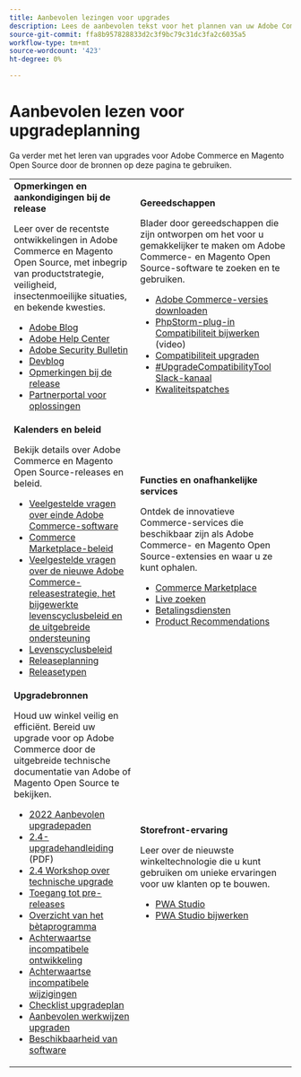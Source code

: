 ```yaml
---
title: Aanbevolen lezingen voor upgrades
description: Lees de aanbevolen tekst voor het plannen van uw Adobe Commerce- of Magento Open Source-upgrade.
source-git-commit: ffa8b957828833d2c3f9bc79c31dc3fa2c6035a5
workflow-type: tm+mt
source-wordcount: '423'
ht-degree: 0%

---
```



# Aanbevolen lezen voor upgradeplanning

Ga verder met het leren van upgrades voor Adobe Commerce en Magento Open Source door de bronnen op deze pagina te gebruiken.

<table>
  <tbody>
    <tr>
      <td><strong>Opmerkingen en aankondigingen bij de release</strong>
        <p>Leer over de recentste ontwikkelingen in Adobe Commerce en Magento Open Source, met inbegrip van productstrategie, veiligheid, insectenmoeilijke situaties, en bekende kwesties.</p>
          <ul>
            <li><a href="https://blog.adobe.com/">Adobe Blog</a></li>
            <li><a href="https://support.magento.com/hc/en-us">Adobe Help Center</a></li>
            <li><a href="https://helpx.adobe.com/security/products/magento/apsb22-12.html">Adobe Security Bulletin</a></li>
            <li><a href="https://community.magento.com/t5/Magento-DevBlog/bg-p/devblog">Devblog</a></li>
            <li><a href="https://devdocs.magento.com/guides/v2.4/release-notes/bk-release-notes.html">Opmerkingen bij de release</a></li>
            <li><a href="https://solutionpartners.adobe.com/solution-partners.html">Partnerportal voor oplossingen</a></li>
          </ul>
        </td>
      <td><strong>Gereedschappen</strong>
        <p>Blader door gereedschappen die zijn ontworpen om het voor u gemakkelijker te maken om Adobe Commerce- en Magento Open Source-software te zoeken en te gebruiken.</p>
          <ul>
            <li><a href="https://magento.com/tech-resources/downloads">Adobe Commerce-versies downloaden</li>
            <li><a href="https://experienceleague.adobe.com/docs/commerce-learn/tutorials/uct-phpstorm.html?lang=en">PhpStorm-plug-in Compatibiliteit bijwerken</a> (video)</li>
            <li><a href="../upgrade-compatibility-tool/overview.md">Compatibiliteit upgraden</a></li>
            <li><a href="https://magentocommeng.slack.com/archives/C019Y143U9F">#UpgradeCompatibilityTool Slack-kanaal</a></li>
            <li><a href="https://experienceleague.adobe.com/docs/commerce-operations/tools/quality-patches-tool/usage.html">Kwaliteitspatches</a></li>
          </ul>
      </td>
    </tr>
    <tr>
      <td><strong>Kalenders en beleid</strong>
        <p>Bekijk details over Adobe Commerce en Magento Open Source-releases en beleid.</p>
          <ul>
            <li><a href="https://support.magento.com/hc/en-us/articles/4965909814797-Adobe-Commerce-Software-End-of-Support-FAQ">Veelgestelde vragen over einde Adobe Commerce-software</a></li>
            <li><a href="https://marketplacesupport.magento.com/hc/en-us/articles/4413722432653">Commerce Marketplace-beleid</a></li>
            <li><a href="https://support.magento.com/hc/en-us/articles/4409421516301-FAQ-for-New-Adobe-Commerce-Release-Strategy-and-Updated-Lifecycle-Policy">Veelgestelde vragen over de nieuwe Adobe Commerce-releasestrategie, het bijgewerkte levenscyclusbeleid en de uitgebreide ondersteuning</a></li>
            <li><a href="https://www.adobe.com/content/dam/cc/en/legal/terms/enterprise/pdfs/Adobe-Commerce-Software-Lifecycle-Policy.pdf">Levenscyclusbeleid</a></li>
            <li><a href="https://devdocs.magento.com/release/">Releaseplanning</a></li>
            <li><a href="https://devdocs.magento.com/release/policy/">Releasetypen</a></li>
          </ul>
        </td>
      <td><strong>Functies en onafhankelijke services</strong>
        <p>Ontdek de innovatieve Commerce-services die beschikbaar zijn als Adobe Commerce- en Magento Open Source-extensies en waar u ze kunt ophalen.</p>
          <ul>
            <li><a href="https://marketplace.magento.com/">Commerce Marketplace</a></li>
            <li><a href="https://marketplace.magento.com/magento-live-search.html">Live zoeken</a></li>
            <li><a href="https://marketplace.magento.com/magento-payment-services.html">Betalingsdiensten</a></li>
            <li><a href="https://marketplace.magento.com/magento-product-recommendations.html">Product Recommendations</a></li>
          </ul>
      </td>
    </tr>
    <tr>
      <td><strong>Upgradebronnen</strong>
        <p>Houd uw winkel veilig en efficiënt. Bereid uw upgrade voor op Adobe Commerce door de uitgebreide technische documentatie van Adobe of Magento Open Source te bekijken.</p>
          <ul>
            <li><a href="recommended-upgrade-paths-2022.md">2022 Aanbevolen upgradepaden</a></li>
            <li><a href="../../assets/upgrade-guide/adobe-commerce-2-4-upgrade-guide.pdf">2.4-upgradehandleiding</a> (PDF)</li>
            <li><a href="https://experienceleague.adobe.com/docs/commerce-learn/tutorials/upgrade-workshop.html?lang=en">2.4 Workshop over technische upgrade</a></li>
            <li><a href="https://support.magento.com/hc/en-us/articles/360034120932">Toegang tot pre-releases</a></li>
            <li><a href="https://devdocs.magento.com/release/beta-program.html">Overzicht van het bètaprogramma</a></li>
            <li><a href="https://developer.adobe.com/commerce/contributor/guides/code-contributions/backward-compatibility-policy/">Achterwaartse incompatibele ontwikkeling</a></li>
            <li><a href="https://devdocs.magento.com/guides/v2.4/release-notes/backward-incompatible-changes/index.html">Achterwaartse incompatibele wijzigingen</a></li>
            <li><a href="https://support.magento.com/hc/en-us/articles/360057968951-Upgrade-plan-checklist-for-Adobe-Commerce">Checklist upgradeplan</a></li>
            <li><a href="../prepare/best-practices.md">Aanbevolen werkwijzen upgraden</a></li>
            <li><a href="https://devdocs.magento.com/release/availability.html">Beschikbaarheid van software</a></li>
          </ul>
      </td>
      <td><strong>Storefront-ervaring</strong>
        <p>Leer over de nieuwste winkeltechnologie die u kunt gebruiken om unieke ervaringen voor uw klanten op te bouwen.</p>
          <ul>
            <li><a href="https://developer.adobe.com/commerce/pwa-studio/">PWA Studio</a></li>
            <li><a href="https://developer.adobe.com/commerce/pwa-studio/guides/upgrading-versions">PWA Studio bijwerken</a></li>
          </ul>
      </td>
    </tr>
  </tbody>
</table>